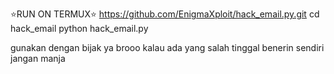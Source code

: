 ⭐RUN ON TERMUX⭐
https://github.com/EnigmaXploit/hack_email.py.git
cd hack_email
python hack_email.py

gunakan dengan bijak ya brooo kalau ada yang salah tinggal benerin sendiri jangan manja
